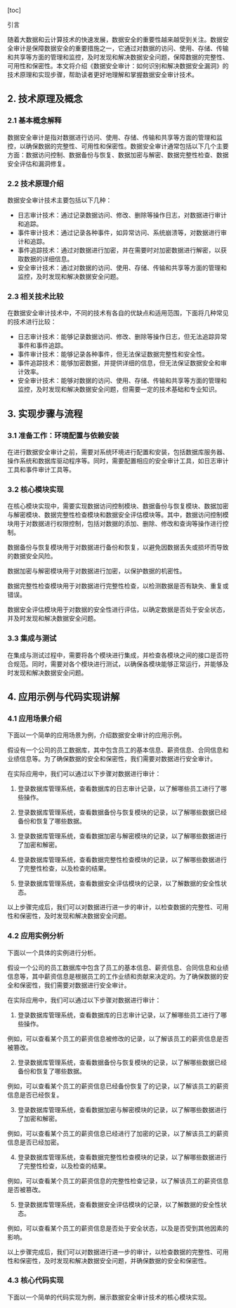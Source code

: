 
[toc]                    
                
                
引言

随着大数据和云计算技术的快速发展，数据安全的重要性越来越受到关注。数据安全审计是保障数据安全的重要措施之一，它通过对数据的访问、使用、存储、传输和共享等方面的管理和监控，及时发现和解决数据安全问题，保障数据的完整性、可用性和保密性。本文将介绍《数据安全审计：如何识别和解决数据安全漏洞》的技术原理和实现步骤，帮助读者更好地理解和掌握数据安全审计技术。

## 2. 技术原理及概念

### 2.1 基本概念解释

数据安全审计是指对数据进行访问、使用、存储、传输和共享等方面的管理和监控，以确保数据的完整性、可用性和保密性。数据安全审计通常包括以下几个主要方面：数据访问控制、数据备份与恢复、数据加密与解密、数据完整性检查、数据安全评估和漏洞修复。

### 2.2 技术原理介绍

数据安全审计技术主要包括以下几种：

- 日志审计技术：通过记录数据访问、修改、删除等操作日志，对数据进行审计和追踪。
- 事件审计技术：通过记录各种事件，如异常访问、系统崩溃等，对数据进行审计和追踪。
- 事件追踪技术：通过对数据进行加密，并在需要时对加密数据进行解密，以获取数据的详细信息。
- 安全审计技术：通过对数据的访问、使用、存储、传输和共享等方面的管理和监控，及时发现和解决数据安全问题。

### 2.3 相关技术比较

在数据安全审计技术中，不同的技术有各自的优缺点和适用范围，下面将几种常见的技术进行比较：

- 日志审计技术：能够记录数据访问、修改、删除等操作日志，但无法追踪异常事件和事件追踪。
- 事件审计技术：能够记录各种事件，但无法保证数据完整性和安全性。
- 事件追踪技术：能够加密数据，并提供详细的信息，但无法保证数据安全和审计效率。
- 安全审计技术：能够对数据的访问、使用、存储、传输和共享等方面的管理和监控，及时发现和解决数据安全问题，但需要一定的技术基础和专业知识。

## 3. 实现步骤与流程

### 3.1 准备工作：环境配置与依赖安装

在进行数据安全审计之前，需要对系统环境进行配置和安装，包括数据库服务器、操作系统和数据库驱动程序等。同时，需要配置相应的安全审计工具，如日志审计工具和事件审计工具等。

### 3.2 核心模块实现

在核心模块实现中，需要实现数据访问控制模块、数据备份与恢复模块、数据加密与解密模块、数据完整性检查模块和数据安全评估模块等。其中，数据访问控制模块用于对数据进行权限控制，包括对数据的添加、删除、修改和查询等操作进行控制。

数据备份与恢复模块用于对数据进行备份和恢复，以避免因数据丢失或损坏而导致的数据安全风险。

数据加密与解密模块用于对数据进行加密，以保护数据的机密性。

数据完整性检查模块用于对数据进行完整性检查，以检测数据是否有缺失、重复或错误。

数据安全评估模块用于对数据的安全性进行评估，以确定数据是否处于安全状态，并及时发现和解决数据安全问题。

### 3.3 集成与测试

在集成与测试过程中，需要将各个模块进行集成，并检查各模块之间的接口是否符合规范。同时，需要对各个模块进行测试，以确保各模块能够正常运行，并能够及时发现和解决数据安全问题。

## 4. 应用示例与代码实现讲解

### 4.1 应用场景介绍

下面以一个简单的应用场景为例，介绍数据安全审计的应用示例。

假设有一个公司的员工数据库，其中包含员工的基本信息、薪资信息、合同信息和业绩信息等。为了确保数据的安全和保密性，我们需要对数据进行安全审计。

在实际应用中，我们可以通过以下步骤对数据进行审计：

1. 登录数据库管理系统，查看数据库的日志审计记录，以了解哪些员工进行了哪些操作。

2. 登录数据库管理系统，查看数据备份与恢复模块的记录，以了解哪些数据已经备份和恢复了哪些数据。

3. 登录数据库管理系统，查看数据加密与解密模块的记录，以了解哪些数据进行了加密和解密。

4. 登录数据库管理系统，查看数据完整性检查模块的记录，以了解哪些数据进行了完整性检查，以及检查的结果。

5. 登录数据库管理系统，查看数据安全评估模块的记录，以了解数据的安全性状态。

以上步骤完成后，我们可以对数据进行进一步的审计，以检查数据的完整性、可用性和保密性，及时发现和解决数据安全问题。

### 4.2 应用实例分析

下面以一个具体的实例进行分析。

假设一个公司的员工数据库中包含了员工的基本信息、薪资信息、合同信息和业绩信息等，其中薪资信息是根据员工的工作业绩和贡献来决定的。为了确保数据的安全和保密性，我们需要对数据进行安全审计。

在实际应用中，我们可以通过以下步骤对数据进行审计：

1. 登录数据库管理系统，查看数据库的日志审计记录，以了解哪些员工进行了哪些操作。

例如，可以查看某个员工的薪资信息被修改的记录，以了解该员工的薪资信息是否被篡改。

2. 登录数据库管理系统，查看数据备份与恢复模块的记录，以了解哪些数据已经备份和恢复了哪些数据。

例如，可以查看某个员工的薪资信息已经备份恢复了的记录，以了解该员工的薪资信息是否已经恢复。

3. 登录数据库管理系统，查看数据加密与解密模块的记录，以了解哪些数据进行了加密和解密。

例如，可以查看某个员工的薪资信息已经进行了加密的记录，以了解该员工的薪资信息是否已经加密。

4. 登录数据库管理系统，查看数据完整性检查模块的记录，以了解哪些数据进行了完整性检查，以及检查的结果。

例如，可以查看某个员工的薪资信息的完整性检查记录，以了解该员工的薪资信息是否被篡改。

5. 登录数据库管理系统，查看数据安全评估模块的记录，以了解数据的安全性状态。

例如，可以查看某个员工的薪资信息是否处于安全状态，以及是否受到其他因素的影响。

以上步骤完成后，我们可以对数据进行进一步的审计，以检查数据的完整性、可用性和保密性，及时发现和解决数据安全问题，并确保数据的安全和保密性。

### 4.3 核心代码实现

下面以一个简单的代码实现为例，展示数据安全审计技术的核心模块实现。

```

